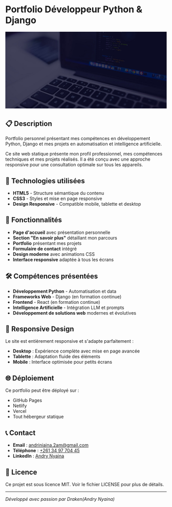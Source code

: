 # Portfolio Développeur Python & Django

![Preview](RESOURCES/cover.jpg)

## 📋 Description

Portfolio personnel présentant mes compétences en développement Python, Django et mes projets en automatisation et intelligence artificielle.

Ce site web statique présente mon profil professionnel, mes compétences techniques et mes projets réalisés. Il a été conçu avec une approche responsive pour une consultation optimale sur tous les appareils.

## 🚀 Technologies utilisées

- **HTML5** - Structure sémantique du contenu
- **CSS3** - Styles et mise en page responsive
- **Design Responsive** - Compatible mobile, tablette et desktop

## 🎯 Fonctionnalités

- **Page d'accueil** avec présentation personnelle
- **Section "En savoir plus"** détaillant mon parcours
- **Portfolio** présentant mes projets
- **Formulaire de contact** intégré
- **Design moderne** avec animations CSS
- **Interface responsive** adaptée à tous les écrans

## 🛠️ Compétences présentées

- **Développement Python** - Automatisation et data
- **Frameworks Web** - Django (en formation continue)
- **Frontend** - React (en formation continue)
- **Intelligence Artificielle** - Intégration LLM et prompts
- **Développement de solutions web** modernes et évolutives

## 📱 Responsive Design

Le site est entièrement responsive et s'adapte parfaitement :
- **Desktop** : Expérience complète avec mise en page avancée
- **Tablette** : Adaptation fluide des éléments
- **Mobile** : Interface optimisée pour petits écrans

## 🌐 Déploiement

Ce portfolio peut être déployé sur :
- GitHub Pages
- Netlify
- Vercel
- Tout hébergeur statique

## 📞 Contact

- **Email** : [andriniaina.2am@gmail.com](mailto:andriniaina.2am@gmail.com)
- **Téléphone** : [+261 34 97 704 45](tel:+261349770445)
- **LinkedIn** : [Andry Nyaina](https://www.linkedin.com/in/andry-nyaina-510215324/)

## 📄 Licence

Ce projet est sous licence MIT. Voir le fichier LICENSE pour plus de détails.

---

*Développé avec passion par Draken(Andry Nyaina)*
